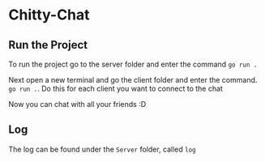 # Chitty-Chat



## Run the Project

To run the project go to the server folder and enter the command `go run .`

Next open a new terminal and go the client folder and enter the command. `go run .`. Do this for each client you want to connect to the chat

Now you can chat with all your friends :D

## Log
The log can be found under the `Server` folder, called `log`

